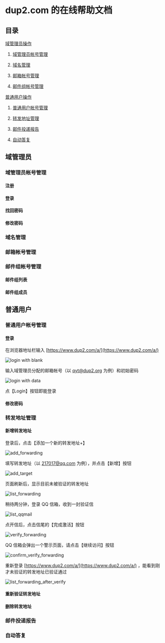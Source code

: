 # dup2.com 的在线帮助文档

## 目录

[域管理员操作](#域管理员)

1. [域管理员帐号管理](#域管理员帐号管理)

2. [域名管理](#域名管理)

3. [邮箱帐号管理](#邮箱帐号管理)

4. [邮件组帐号管理](#邮件组帐号管理)

[普通用户操作](#普通用户)

1. [普通用户帐号管理](#普通用户帐号管理)

2. [转发地址管理](#转发地址管理)

3. [邮件投递报告](#邮件投递报告)

4. [自动答复](#自动答复)

## 域管理员

### 域管理员帐号管理

#### 注册

#### 登录

#### 找回密码

#### 修改密码

### 域名管理

### 邮箱帐号管理

### 邮件组帐号管理

#### 邮件组列表

#### 邮件组成员

## 普通用户

### 普通用户帐号管理

#### 登录

在浏览器地址栏输入 [https://www.dup2.com/a/](https://www.dup2.com/a/)

![login with blank](login_blank.png)

输入域管理员分配的邮箱帐号（以 qyt@dup2.org 为例）和初始密码

![login with data](login_data.png)

点【Login】按钮即能登录

#### 修改密码

### 转发地址管理

#### 新增转发地址

登录后，点击【添加一个新的转发地址+】

![add_forwarding](add_forwarding.png)

填写转发地址（以 217017@qq.com 为例），并点击【新增】按钮

![add_target](add_target.png)

页面刷新后，显示目前未被验证的转发地址

![list_forwarding](list_forwarding.png)

稍待两分钟，登录 QQ 信箱，收到一封验证信

![list_qqmail](list_qqmail.png)

点开信后，点击信尾的【完成激活】按钮

![verify_forwarding](verify_forwarding.png)

QQ 信箱会弹出一个警示页面，请点击【继续访问】按钮

![confirm_verify_forwarding](confirm_verify_forwarding.png)

重新登录 [https://www.dup2.com/a/](https://www.dup2.com/a/) ，能看到刚才未验证的转发地址已验证通过

![list_forwarding_after_verify](list_forwarding_after_verify.png)

#### 重新验证转发地址

#### 删除转发地址

### 邮件投递报告

### 自动答复
